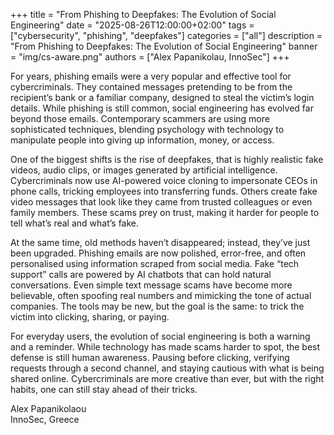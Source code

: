 +++
title = "From Phishing to Deepfakes: The Evolution of Social Engineering"
date = "2025-08-26T12:00:00+02:00"
tags = ["cybersecurity", "phishing", "deepfakes"]
categories = ["all"]
description = "From Phishing to Deepfakes: The Evolution of Social Engineering"
banner = "img/cs-aware.png"
authors = ["Alex Papanikolau, InnoSec"]
+++

For years, phishing emails were a very popular and effective tool for cybercriminals. They contained messages pretending to be from the recipient’s bank or a familiar company, designed to steal the victim’s login details. While phishing is still common, social engineering has evolved far beyond those emails. Contemporary scammers are using more sophisticated techniques, blending psychology with technology to manipulate people into giving up information, money, or access.

One of the biggest shifts is the rise of deepfakes, that is highly realistic fake videos, audio clips, or images generated by artificial intelligence. Cybercriminals now use AI-powered voice cloning to impersonate CEOs in phone calls, tricking employees into transferring funds. Others create fake video messages that look like they came from trusted colleagues or even family members. These scams prey on trust, making it harder for people to tell what’s real and what’s fake.

At the same time, old methods haven’t disappeared; instead, they’ve just been upgraded. Phishing emails are now polished, error-free, and often personalised using information scraped from social media. Fake “tech support” calls are powered by AI chatbots that can hold natural conversations. Even simple text message scams have become more believable, often spoofing real numbers and mimicking the tone of actual companies. The tools may be new, but the goal is the same: to trick the victim into clicking, sharing, or paying.

For everyday users, the evolution of social engineering is both a warning and a reminder. While technology has made scams harder to spot, the best defense is still human awareness. Pausing before clicking, verifying requests through a second channel, and staying cautious with what is being shared online. Cybercriminals are more creative than ever, but with the right habits, one can still stay ahead of their tricks.


Alex Papanikolaou  
InnoSec, Greece
